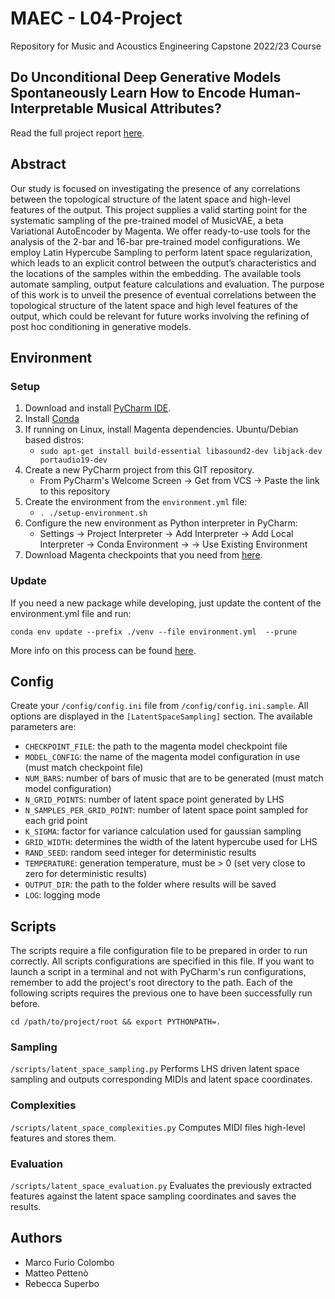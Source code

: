 # MAEC - L04-Project
Repository for Music and Acoustics Engineering Capstone 2022/23 Course

## Do Unconditional Deep Generative Models Spontaneously Learn How to Encode Human-Interpretable Musical Attributes?
Read the full project report [here](./assets/L04_Report.pdf).

## Abstract
Our study is focused on investigating the presence of any correlations between the topological structure of the latent space and high-level features of the output. 
This project supplies a valid starting point for the systematic sampling of the pre-trained model of MusicVAE, a beta Variational AutoEncoder by Magenta.
We offer ready-to-use tools for the analysis of the 2-bar and 16-bar pre-trained model configurations.
We employ Latin Hypercube Sampling to perform latent space regularization, which leads to an explicit control between the output’s characteristics and the locations of the samples
within the embedding. 
The available tools automate sampling, output feature calculations and evaluation.
The purpose of this work is to unveil the presence of eventual correlations between the topological structure of the latent space and high level features of the output, which could be relevant for future works involving the refining of post hoc conditioning in generative models.

## Environment

### Setup
1. Download and install [PyCharm IDE](https://www.jetbrains.com/pycharm/download/#section=linux).
2. Install [Conda](https://conda.io/projects/conda/en/stable/user-guide/install/index.html)
3. If running on Linux, install Magenta dependencies. Ubuntu/Debian based dìstros:
   - `sudo apt-get install build-essential libasound2-dev libjack-dev portaudio19-dev`
4. Create a new PyCharm project from this GIT repository.
    - From PyCharm's Welcome Screen &rarr; Get from VCS &rarr; Paste the link to this repository
5. Create the environment from the `environment.yml` file:
   - `. ./setup-environment.sh`
6. Configure the new environment as Python interpreter in PyCharm:
   - Settings &rarr; Project Interpreter &rarr; Add Interpreter &rarr; Add Local Interpreter &rarr; Conda Environment 
   &rarr; &rarr; Use Existing Environment
7. Download Magenta checkpoints that you need from [here](https://github.com/magenta/magenta/blob/main/magenta/models/music_vae/README.md#generate-script-w-pre-trained-models).

### Update
If you need a new package while developing, just update the content of the environment.yml file and run:
```shell script
conda env update --prefix ./venv --file environment.yml  --prune
```
More info on this process can be found [here](https://conda.io/projects/conda/en/latest/user-guide/tasks/manage-environments.html#updating-an-environment).

## Config
Create your `/config/config.ini` file from `/config/config.ini.sample`.
All options are displayed in the `[LatentSpaceSampling]` section. 
The available parameters are:
- `CHECKPOINT_FILE`: the path to the magenta model checkpoint file
- `MODEL_CONFIG`: the name of the magenta model configuration in use (must match checkpoint file)
- `NUM_BARS`: number of bars of music that are to be generated (must match model configuration)
- `N_GRID_POINTS`: number of latent space point generated by LHS
- `N_SAMPLES_PER_GRID_POINT`: number of latent space point sampled for each grid point
- `K_SIGMA`: factor for variance calculation used for gaussian sampling
- `GRID_WIDTH`: determines the width of the latent hypercube used for LHS
- `RAND_SEED`: random seed integer for deterministic results
- `TEMPERATURE`: generation temperature, must be > 0 (set very close to zero for deterministic results)
- `OUTPUT_DIR`: the path to the folder where results will be saved
- `LOG`: logging mode


## Scripts
The scripts require a file configuration file to be prepared in order to run correctly.
All scripts configurations are specified in this file.
If you want to launch a script in a terminal and not with PyCharm's run configurations, remember to add the project's 
root directory to the path.
Each of the following scripts requires the previous one to have been successfully run before.

```shell script
cd /path/to/project/root && export PYTHONPATH=.
```

### Sampling
`/scripts/latent_space_sampling.py`
Performs LHS driven latent space sampling and outputs corresponding MIDIs and latent space coordinates.

### Complexities
`/scripts/latent_space_complexities.py`
Computes MIDI files high-level features and stores them.

### Evaluation
`/scripts/latent_space_evaluation.py`
Evaluates the previously extracted features against the latent space sampling coordinates and saves the results.

## Authors
- Marco Furio Colombo
- Matteo Pettenò
- Rebecca Superbo
